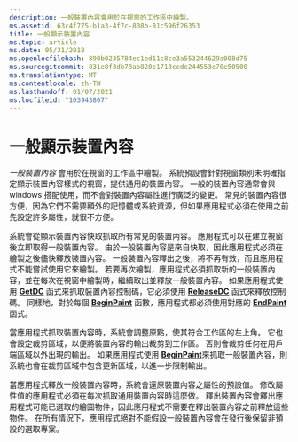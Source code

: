 ```yaml
---
description: 一般裝置內容會用於在視窗的工作區中繪製。
ms.assetid: 63c4f775-b1a3-4f7c-808b-81c596f26353
title: 一般顯示裝置內容
ms.topic: article
ms.date: 05/31/2018
ms.openlocfilehash: 890b0235784ec1ed11c8ce3a553244629a008d75
ms.sourcegitcommit: 831e8f3db78ab820e1710cede244553c70e50500
ms.translationtype: MT
ms.contentlocale: zh-TW
ms.lasthandoff: 01/07/2021
ms.locfileid: "103943807"
---
```

# <a name="common-display-device-contexts"></a>一般顯示裝置內容

*一般裝置內容* 會用於在視窗的工作區中繪製。 系統預設會針對視窗類別未明確指定顯示裝置內容樣式的視窗，提供通用的裝置內容。 一般的裝置內容通常會與 windows 搭配使用，而不會對裝置內容屬性進行廣泛的變更。 常見的裝置內容很方便，因為它們不需要額外的記憶體或系統資源，但如果應用程式必須在使用之前先設定許多屬性，就很不方便。

系統會從顯示裝置內容快取抓取所有常見的裝置內容。 應用程式可以在建立視窗後立即取得一般裝置內容。 由於一般裝置內容是來自快取，因此應用程式必須在繪製之後儘快釋放裝置內容。 一般裝置內容釋出之後，將不再有效，而且應用程式不能嘗試使用它來繪製。 若要再次繪製，應用程式必須抓取新的一般裝置內容，並在每次在視窗中繪製時，繼續取出並釋放一般裝置內容。 如果應用程式使用 [**GetDC**](/windows/desktop/api/Winuser/nf-winuser-getdc) 函式來抓取裝置內容控制碼，它必須使用 [**ReleaseDC**](/windows/desktop/api/Winuser/nf-winuser-releasedc) 函式來釋放控制碼。 同樣地，對於每個 [**BeginPaint**](/windows/desktop/api/Winuser/nf-winuser-beginpaint) 函數，應用程式都必須使用對應的 [**EndPaint**](/windows/desktop/api/Winuser/nf-winuser-endpaint) 函式。

當應用程式抓取裝置內容時，系統會調整原點，使其符合工作區的左上角。 它也會設定裁剪區域，以便將裝置內容的輸出裁剪到工作區。 否則會裁剪任何在用戶端區域以外出現的輸出。 如果應用程式使用 [**BeginPaint**](/windows/desktop/api/Winuser/nf-winuser-beginpaint)來抓取一般裝置內容，則系統也會在裁剪區域中包含更新區域，以進一步限制輸出。

當應用程式釋放一般裝置內容時，系統會還原裝置內容之屬性的預設值。 修改屬性值的應用程式必須在每次抓取通用裝置內容時這麼做。 釋出裝置內容會釋出應用程式可能已選取的繪圖物件，因此應用程式不需要在釋出裝置內容之前釋放這些物件。 在所有情況下，應用程式絕對不能假設一般裝置內容會在發行後保留非預設的選取專案。

 

 



